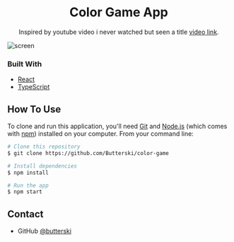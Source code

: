
<h1 align="center">Color Game App</h1>

<div align="center">
   Inspired by youtube video i never watched but seen a title <a href="https://www.youtube.com/watch?v=QNYljS0_TOE" target="_blank">video link</a>.
</div>

![screen](https://cdn.discordapp.com/attachments/963464951077421136/1038541194856251492/image.png)

### Built With

- [React](https://reactjs.org/)
- [TypeScript](https://www.typescriptlang.org/)


## How To Use

To clone and run this application, you'll need [Git](https://git-scm.com) and [Node.js](https://nodejs.org/en/download/) (which comes with [npm](http://npmjs.com)) installed on your computer. From your command line:

```bash
# Clone this repository
$ git clone https://github.com/Butterski/color-game

# Install dependencies
$ npm install

# Run the app
$ npm start
```

## Contact

- GitHub [@butterski](https://github.com/Butterski)

